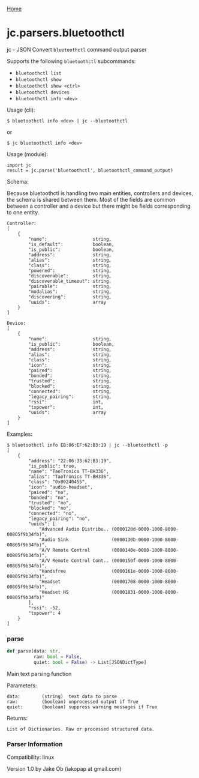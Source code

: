 [Home](https://kellyjonbrazil.github.io/jc/)
<a id="jc.parsers.bluetoothctl"></a>

# jc.parsers.bluetoothctl

jc - JSON Convert `bluetoothctl` command output parser

Supports the following `bluetoothctl` subcommands:
- `bluetoothctl list`
- `bluetoothctl show`
- `bluetoothctl show <ctrl>`
- `bluetoothctl devices`
- `bluetoothctl info <dev>`

Usage (cli):

    $ bluetoothctl info <dev> | jc --bluetoothctl
or

    $ jc bluetoothctl info <dev>

Usage (module):

    import jc
    result = jc.parse('bluetoothctl', bluetoothctl_command_output)

Schema:

Because bluetoothctl is handling two main entities, controllers and devices,
the schema is shared between them. Most of the fields are common between
a controller and a device but there might be fields corresponding to one entity.

    Controller:
    [
        {
            "name":                 string,
            "is_default":           boolean,
            "is_public":            boolean,
            "address":              string,
            "alias":                string,
            "class":                string,
            "powered":              string,
            "discoverable":         string,
            "discoverable_timeout": string,
            "pairable":             string,
            "modalias":             string,
            "discovering":          string,
            "uuids":                array
        }
    ]

    Device:
    [
        {
            "name":                 string,
            "is_public":            boolean,
            "address":              string,
            "alias":                string,
            "class":                string,
            "icon":                 string,
            "paired":               string,
            "bonded":               string,
            "trusted":              string,
            "blocked":              string,
            "connected":            string,
            "legacy_pairing":       string,
            "rssi":                 int,
            "txpower":              int,
            "uuids":                array
        }
    ]

Examples:

    $ bluetoothctl info EB:06:EF:62:B3:19 | jc --bluetoothctl -p
    [
        {
            "address": "22:06:33:62:B3:19",
            "is_public": true,
            "name": "TaoTronics TT-BH336",
            "alias": "TaoTronics TT-BH336",
            "class": "0x00240455",
            "icon": "audio-headset",
            "paired": "no",
            "bonded": "no",
            "trusted": "no",
            "blocked": "no",
            "connected": "no",
            "legacy_pairing": "no",
            "uuids": [
                "Advanced Audio Distribu.. (0000120d-0000-1000-8000-00805f9b34fb)",
                "Audio Sink                (0000130b-0000-1000-8000-00805f9b34fb)",
                "A/V Remote Control        (0000140e-0000-1000-8000-00805f9b34fb)",
                "A/V Remote Control Cont.. (0000150f-0000-1000-8000-00805f9b34fb)",
                "Handsfree                 (0000161e-0000-1000-8000-00805f9b34fb)",
                "Headset                   (00001708-0000-1000-8000-00805f9b34fb)",
                "Headset HS                (00001831-0000-1000-8000-00805f9b34fb)"
            ],
            "rssi": -52,
            "txpower": 4
        }
    ]

<a id="jc.parsers.bluetoothctl.parse"></a>

### parse

```python
def parse(data: str,
          raw: bool = False,
          quiet: bool = False) -> List[JSONDictType]
```

Main text parsing function

Parameters:

    data:        (string)  text data to parse
    raw:         (boolean) unprocessed output if True
    quiet:       (boolean) suppress warning messages if True

Returns:

    List of Dictionaries. Raw or processed structured data.

### Parser Information
Compatibility:  linux

Version 1.0 by Jake Ob (iakopap at gmail.com)
